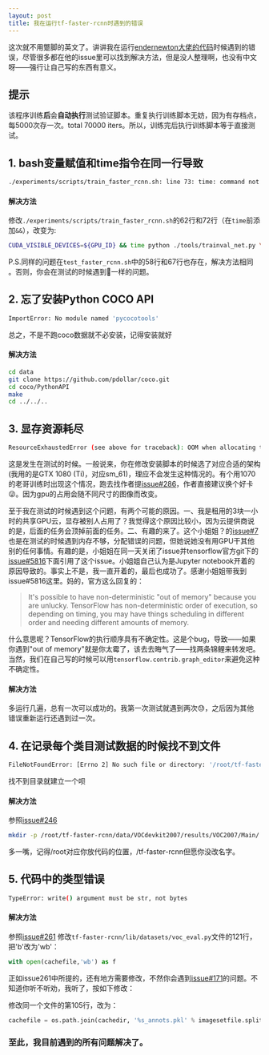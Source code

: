 ```yaml
---
layout: post
title: 我在运行tf-faster-rcnn时遇到的错误
---
```

这次就不用蹩脚的英文了。讲讲我在运行[endernewton大佬的代码](https://github.com/endernewton/tf-faster-rcnn)时候遇到的错误，尽管很多都在他的issue里可以找到解决方法，但是没人整理啊，也没有中文呀——强行让自己写的东西有意义。

## 提示
该程序训练**后**会**自动执行**测试验证脚本。重复执行训练脚本无妨，因为有存档点，每5000次存一次。total 70000 iters。所以，训练完后执行训练脚本等于直接测试。
## 1. bash变量赋值和time指令在同一行导致
```bash
./experiments/scripts/train_faster_rcnn.sh: line 73: time: command not found
```
#### 解决方法
修改```./experiments/scripts/train_faster_rcnn.sh```的62行和72行（在```time```前添加```&&```），改变为:
```bash
CUDA_VISIBLE_DEVICES=${GPU_ID} && time python ./tools/trainval_net.py \
```
P.S.同样的问题在```test_faster_rcnn.sh```中的58行和67行也存在，解决方法相同 。否则，你会在测试的时候遇到一样的问题。

## 2. 忘了安装Python COCO API
```bash
ImportError: No module named 'pycocotools'
```
总之，不是不跑coco数据就不必安装，记得安装就好
#### 解决方法
```bash
cd data
git clone https://github.com/pdollar/coco.git
cd coco/PythonAPI
make
cd ../../..
```

## 3. 显存资源耗尽
```bash
ResourceExhaustedError (see above for traceback): OOM when allocating tensor with shape[512,512,3,3]
```
这是发生在测试的时候。一般说来，你在修改安装脚本的时候选了对应合适的架构(我用的是GTX 1080 (Ti)，对应sm_61)，理应不会发生这种情况的。有个用1070的老哥训练时出现这个情况，跑去找作者提[issue#286](https://github.com/endernewton/tf-faster-rcnn/issues/286)，作者直接建议换个好卡😜。因为gpu的占用会随不同尺寸的图像而改变。

至于我在测试的时候遇到这个问题，有两个可能的原因。一、我是租用的3块一小时的共享GPU云，显存被别人占用了？我觉得这个原因比较小，因为云提供商说的是，后面的任务会顶掉前面的任务。二、有趣的来了。这个小姐姐？的[issue#7](https://github.com/endernewton/tf-faster-rcnn/issues/7)也是在测试的时候遇到内存不够，分配错误的问题，但她说她没有用GPU干其他别的任何事情。有趣的是，小姐姐在同一天关闭了issue并tensorflow官方git下的[issue#5816](https://github.com/tensorflow/tensorflow/issues/5816)下面引用了这个issue。小姐姐自己认为是Jupyter notebook开着的原因导致的。事实上不是，我一直开着的，最后也成功了。感谢小姐姐带我到issue#5816这里。妈的，官方这么回复的：
> It's possible to have non-deterministic "out of memory" because you are unlucky. TensorFlow has non-deterministic order of execution, so depending on timing, you may have things scheduling in different order and needing different amounts of memory.

什么意思呢？TensorFlow的执行顺序具有不确定性。这是个bug，导致——如果你遇到"out of memory"就是你太霉了，该去去晦气了——找两条锦鲤来转发吧。当然，我们在自己写的时候可以用```tensorflow.contrib.graph_editor```来避免这种不确定性。

#### 解决方法
多运行几遍，总有一次可以成功的。我第一次测试就遇到两次😓，之后因为其他错误重新运行还遇到过一次。

## 4. 在记录每个类目测试数据的时候找不到文件
```bash
FileNotFoundError: [Errno 2] No such file or directory: '/root/tf-faster-rcnn/data/VOCdevkit2007/results/VOC2007/Main/
```
找不到目录就建立一个呗
#### 解决方法
参照[issue#246](https://github.com/endernewton/tf-faster-rcnn/issues/246)
```bash
mkdir -p /root/tf-faster-rcnn/data/VOCdevkit2007/results/VOC2007/Main/
```
多一嘴，记得/root对应你放代码的位置，/tf-faster-rcnn但愿你没改名字。

## 5. 代码中的类型错误
```bash
TypeError: write() argument must be str, not bytes
```

#### 解决方法
参照[issue#261](https://github.com/endernewton/tf-faster-rcnn/issues/261)
修改```tf-faster-rcnn/lib/datasets/voc_eval.py```文件的121行，把'b'改为'wb'：
```python
with open(cachefile,'wb') as f
```
正如issue261中所提的，还有地方需要修改，不然你会遇到[issue#171](https://github.com/endernewton/tf-faster-rcnn/issues/171)的问题。不知道你听不听劝，我听了，按如下修改：

修改同一个文件的第105行，改为：
```python
cachefile = os.path.join(cachedir, '%s_annots.pkl' % imagesetfile.split("/")[-1].split(".")[0])
```

### 至此，我目前遇到的所有问题解决了。
